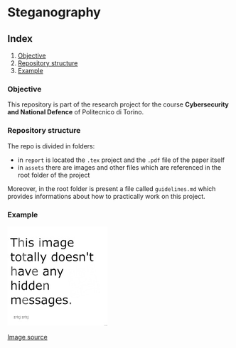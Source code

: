# Steganography

## Index

1. [Objective](#objective)
2. [Repository structure](#repository-structure)
3. [Example](#example)

### Objective

This repository is part of the research project for the course
**Cybersecurity and National Defence** of Politecnico di Torino.

### Repository structure

The repo is divided in folders:

- in ```report``` is located the ```.tex``` project and the ```.pdf``` file of
the paper itself
- in ```assets``` there are images and other files which are referenced in the
root folder of the project

<!-- Add code folder if needed -->

Moreover, in the root folder is present a file called ```guidelines.md``` which
provides informations about how to practically work on this project.

### Example

![img](assets/download.jpg)

[Image source](https://www.reddit.com/r/HowToHack/comments/aezjqz/theres_6_different_hidden_messages_in_this_image/)